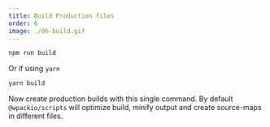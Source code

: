 ```yaml
---
title: Build Production files
order: 6
image: ./06-build.gif
---
```


```bash
npm run build
```

Or if using `yarn`

```bash
yarn build
```

Now create production builds with this single command. By default
`@wpackio/scripts` will optimize build, minify output and create source-maps in
different files.
